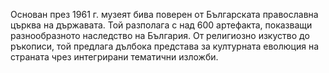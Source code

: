 Основан през 1961 г. музеят бива поверен от Българската православна църква на държавата. Той разполага с над 600 артефакта, показващи разнообразното наследство на България. От религиозно изкуство до ръкописи, той предлага дълбока представа за културната еволюция на страната чрез интегрирани тематични изложби.
